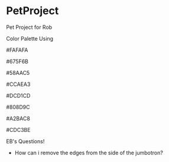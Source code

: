 # PetProject
Pet Project for Rob

Color Palette Using
  

#FAFAFA

#675F6B

#58AAC5

#CCAEA3

#DCD1CD

#808D9C

#A2BAC8

#CDC3BE


EB's Questions!
- How can i remove the edges from the side of the jumbotron?
